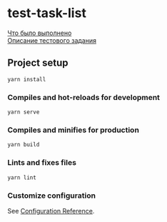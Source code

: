 # test-task-list
[Что было выполнено](https://github.com/yankvasya/test-task-list/pull/1) \
[Описание тестового задания](https://docs.google.com/document/d/1pidXsBR4sD6_XGp8ZTOAsZKhsU-M309bB08Gftez1tw/edit)

## Project setup
```
yarn install
```

### Compiles and hot-reloads for development
```
yarn serve
```

### Compiles and minifies for production
```
yarn build
```

### Lints and fixes files
```
yarn lint
```

### Customize configuration
See [Configuration Reference](https://cli.vuejs.org/config/).
